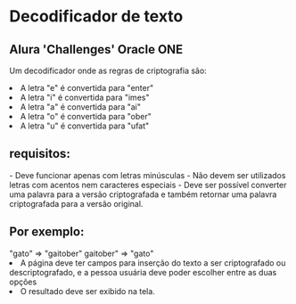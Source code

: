 <h1>Decodificador de texto</h1>
<h2> Alura 'Challenges' Oracle ONE</h2>
<p>Um decodificador onde as regras de criptografia são:</p>
<li>A letra "e" é convertida para "enter"</li>
<li>A letra "i" é convertida para "imes"</li>
<li>A letra "a" é convertida para "ai"</li>
<li>A letra "o" é convertida para "ober"</li>
<li>A letra "u" é convertida para "ufat"</li>
    <h2>requisitos:</h2>
    - Deve funcionar apenas com letras minúsculas
- Não devem ser utilizados letras com acentos nem caracteres especiais
- Deve ser possível converter uma palavra para a versão criptografada e também retornar uma palavra criptografada para a versão original.
<h2>Por exemplo:</h2>
"gato" => "gaitober"
gaitober" => "gato"
<li>A página deve ter campos para inserção do texto a ser criptografado ou descriptografado, e a pessoa usuária deve poder escolher entre as duas opções</li>
<li>O resultado deve ser exibido na tela.</li>
<img ![2024-07-18 155804](https://github.com/user-attachments/assets/31d14bc6-20a5-4bcd-9de6-5647fd5c9469)
>
